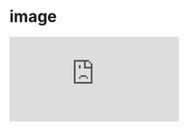# image
![hu tao fanart](https://act.hoyoverse.com/puzzle/hk4e/pz_BXo7QeFRbA/index.html?game_biz=hk4e_global)
